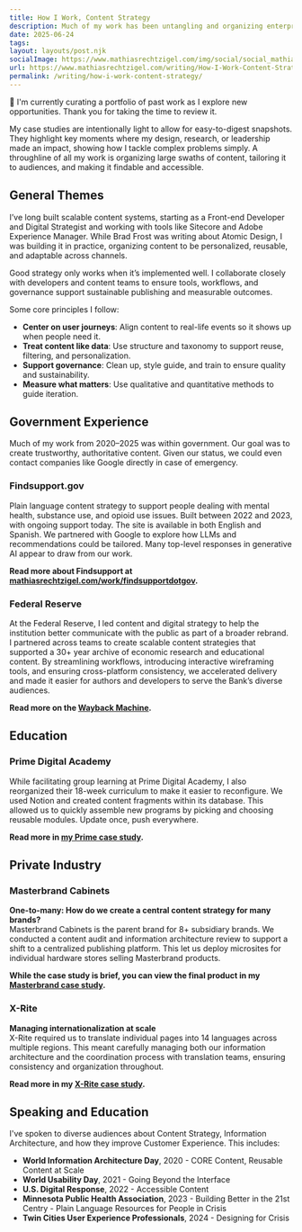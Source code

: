 ```yaml
---
title: How I Work, Content Strategy
description: Much of my work has been untangling and organizing enterprise content strategies. From Government to Fortune 500, making sure that content is clear, easy to understand, and meets your readers where they are at is always a winning strategy. I mix it up with my experience as a developer who understands how to implement some neat technical content strategies as well!
date: 2025-06-24
tags:
layout: layouts/post.njk
socialImage: https://www.mathiasrechtzigel.com/img/social/social_mathias_rechtzigel.png
url: https://www.mathiasrechtzigel.com/writing/How-I-Work-Content-Strategy
permalink: /writing/how-i-work-content-strategy/
---
```

<p class="note-p">👋 I'm currently curating a portfolio of past work as I explore new opportunities. Thank you for taking the time to review it.</p>


<p class="lead-p">
    My case studies are intentionally light to allow for easy-to-digest snapshots. They highlight key moments where my design, research, or leadership made an impact, showing how I tackle complex problems simply. A throughline of all my work is organizing large swaths of content, tailoring it to audiences, and making it findable and accessible.
</p>

## General Themes
I’ve long built scalable content systems, starting as a Front-end Developer and Digital Strategist and working with tools like Sitecore and Adobe Experience Manager. While Brad Frost was writing about Atomic Design, I was building it in practice, organizing content to be personalized, reusable, and adaptable across channels.

Good strategy only works when it’s implemented well. I collaborate closely with developers and content teams to ensure tools, workflows, and governance support sustainable publishing and measurable outcomes.

Some core principles I follow:

* **Center on user journeys**: Align content to real-life events so it shows up when people need it.  
* **Treat content like data**: Use structure and taxonomy to support reuse, filtering, and personalization.  
* **Support governance**: Clean up, style guide, and train to ensure quality and sustainability.  
* **Measure what matters**: Use qualitative and quantitative methods to guide iteration.


## Government Experience
Much of my work from 2020–2025 was within government. Our goal was to create trustworthy, authoritative content. Given our status, we could even contact companies like Google directly in case of emergency.

### Findsupport.gov
Plain language content strategy to support people dealing with mental health, substance use, and opioid use issues. Built between 2022 and 2023, with ongoing support today. The site is available in both English and Spanish. We partnered with Google to explore how LLMs and recommendations could be tailored. Many top-level responses in generative AI appear to draw from our work.  


**Read more about Findsupport at [mathiasrechtzigel.com/work/findsupportdotgov](https://mathiasrechtzigel.com/work/findsupportdotgov/).**

### Federal Reserve
At the Federal Reserve, I led content and digital strategy to help the institution better communicate with the public as part of a broader rebrand. I partnered across teams to create scalable content strategies that supported a 30+ year archive of economic research and educational content. By streamlining workflows, introducing interactive wireframing tools, and ensuring cross-platform consistency, we accelerated delivery and made it easier for authors and developers to serve the Bank’s diverse audiences.  

**Read more on the [Wayback Machine](https://web.archive.org/web/20211202085335/https://mathiasrechtzigel.com/work/federal-reserve/).**

## Education

### Prime Digital Academy
While facilitating group learning at Prime Digital Academy, I also reorganized their 18-week curriculum to make it easier to reconfigure. We used Notion and created content fragments within its database. This allowed us to quickly assemble new programs by picking and choosing reusable modules. Update once, push everywhere.

**Read more in [my Prime case study](https://mathiasrechtzigel.com/work/prime-digital-academy/#improving-the-content-strategy-for-prime's-curriculum).**

## Private Industry

### Masterbrand Cabinets
**One-to-many: How do we create a central content strategy for many brands?**  
Masterbrand Cabinets is the parent brand for 8+ subsidiary brands. We conducted a content audit and information architecture review to support a shift to a centralized publishing platform. This let us deploy microsites for individual hardware stores selling Masterbrand products.

**While the case study is brief, you can view the final product in my [Masterbrand case study](https://mathiasrechtzigel.com/work/masterbrand).**

### X-Rite
**Managing internationalization at scale**  
X-Rite required us to translate individual pages into 14 languages across multiple regions. This meant carefully managing both our information architecture and the coordination process with translation teams, ensuring consistency and organization throughout.

**Read more in my [X-Rite case study](https://mathiasrechtzigel.com/work/xrite).**

## Speaking and Education
I've spoken to diverse audiences about Content Strategy, Information Architecture, and how they improve Customer Experience. This includes:

* **World Information Architecture Day**, 2020 - CORE Content, Reusable Content at Scale
* **World Usability Day**, 2021 - Going Beyond the Interface
* **U.S. Digital Response**, 2022 - Accessible Content
* **Minnesota Public Health Association**, 2023 - Building Better in the 21st Centry - Plain Language Resources for People in Crisis
* **Twin Cities User Experience Professionals**, 2024 - Designing for Crisis
